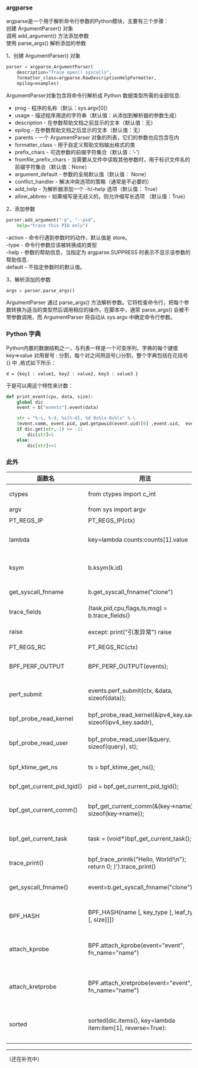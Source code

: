 ### argparse
argparse是一个用于解析命令行参数的Python模块，主要有三个步骤：  
创建 ArgumentParser() 对象  
调用 add_argument() 方法添加参数  
使用 parse_args() 解析添加的参数  

1、创建 ArgumentParser() 对象
```py
parser = argparse.ArgumentParser(
    description="Trace open() syscalls",
    formatter_class=argparse.RawDescriptionHelpFormatter,
    epilog=examples)
```
ArgumentParser对象包含将命令行解析成 Python 数据类型所需的全部信息:
- prog - 程序的名称（默认：sys.argv[0]）
- usage - 描述程序用途的字符串（默认值：从添加到解析器的参数生成）
- description - 在参数帮助文档之前显示的文本（默认值：无）
- epilog - 在参数帮助文档之后显示的文本（默认值：无）
- parents - 一个 ArgumentParser 对象的列表，它们的参数也应包含在内
- formatter_class - 用于自定义帮助文档输出格式的类
- prefix_chars - 可选参数的前缀字符集合（默认值：’-’）
- fromfile_prefix_chars - 当需要从文件中读取其他参数时，用于标识文件名的前缀字符集合（默认值：None）
- argument_default - 参数的全局默认值（默认值： None）
- conflict_handler - 解决冲突选项的策略（通常是不必要的）
- add_help - 为解析器添加一个 -h/–help 选项（默认值： True）
- allow_abbrev - 如果缩写是无歧义的，则允许缩写长选项 （默认值：True）

2、添加参数
```py
parser.add_argument("-p", "--pid",
    help="trace this PID only")
```
-action - 命令行遇到参数时的动作，默认值是 store。  
-type - 命令行参数应该被转换成的类型  
-help - 参数的帮助信息，当指定为 argparse.SUPPRESS 时表示不显示该参数的帮助信息.  
default - 不指定参数时的默认值。

3、解析添加的参数
```py
args = parser.parse_args()
```
ArgumentParser 通过 parse_args() 方法解析参数。它将检查命令行，把每个参数转换为适当的类型然后调用相应的操作。在脚本中，通常 parse_args() 会被不带参数调用，而 ArgumentParser 将自动从 sys.argv 中确定命令行参数。

### Python 字典
Python内置的数据结构之一，与列表一样是一个可变序列，字典的每个键值 key=>value 对用冒号 : 分割，每个对之间用逗号(,)分割，整个字典包括在花括号 {} 中 ,格式如下所示：
```
d = {key1 : value1, key2 : value2, key3 : value3 }
```
于是可以用这个特性来计数：
```py
def print_event(cpu, data, size):
    global dic
    event = b["events"].event(data)

    str = "%-s, %-d, %s[%-d], %d 0x%lx-0x%lx" % \
    (event.comm, event.pid, pwd.getpwuid(event.uid)[0] ,event.uid,  event.pr, event.s_addr, event.e_addr)
    if dic.get(str,-1) == -1:
        dic[str]=1
    else:
        dic[str]+=1
```

### 此外
|函数名|用法|作用|
|---|---|---|
ctypes	|	from ctypes import c_int	|	ctypes-使用c类型的数据
argv	|	from sys import argv	|	argv用来传参
PT_REGS_IP	|	PT_REGS_IP(ctx)	|	获取kernel IP
lambda	|	key=lambda counts:counts[1].value	|	lambda表示输入counts，输出counts[1].value
ksym	|	b.ksym(k.id)	|	将一个内核内存地址转成一个内核函数名字
get_syscall_fnname	|	b.get_syscall_fnname("clone")	|	获取指定系统调用函数名
trace_fields	|	(task,pid,cpu,flags,ts,msg) = b.trace_fields()	|	从trace_pipe返回固定字段集
raise	|	except:  print("引发异常")  raise	|	引发当前上下文中捕获的异常
PT_REGS_RC	|	PT_REGS_RC(ctx)	|	获取返回值
BPF_PERF_OUTPUT	|	BPF_PERF_OUTPUT(events);	|	C语言的打印到这个output然后传给python
perf_submit	|	events.perf_submit(ctx, &data, sizeof(data));	|	把event传到perf的环形缓冲区再送到用户空间
bpf_probe_read_kernel	|	bpf_probe_read_kernel(&ipv4_key.saddr, sizeof(ipv4_key.saddr),	|	读取内核结构体的成员
bpf_probe_read_user	|	bpf_probe_read_user(&query, sizeof(query), st);	|	bpf_probe_read 系列函数读取内存数据
bpf_ktime_get_ns	|	ts = bpf_ktime_get_ns();	|	获取当前时间，精确到纳秒
bpf_get_current_pid_tgid()	|	pid = bpf_get_current_pid_tgid();	|	获取当前进程pid和tgid
bpf_get_current_comm()	|	bpf_get_current_comm(&(key->name), sizeof(key->name));	|	用当前进程名字填充第一个参数地址。
bpf_get_current_task	|	task = (void*)bpf_get_current_task();	|	返回指向当前task_struct对象的指针
trace_print()	|	bpf_trace_printk("Hello, World!\\n"); return 0; }').trace_print()	|	打印出trace_pipe管道的内容
get_syscall_fnname()	|	event=b.get_syscall_fnname("clone")	|	与bpf_trace_printk对应，获取指定系统调用函数名
BPF_HASH	|	BPF_HASH(name [, key_type [, leaf_type [, size]]])	|	创建一个name哈希表，中括号中是可选参数。
attach_kprobe	|	BPF.attach_kprobe(event="event", fn_name="name")	|	使用函数入口的内核动态跟踪，关联Ｃ函数name和内核函数event()。
attach_kretprobe	|	BPF.attach_kretprobe(event="event", fn_name="name")	|	关联Ｃ函数name和内核函数event，在内核函数返回的时候调用函数name.
sorted	|	sorted(dic.items(), key=lambda item:item[1], reverse=True):	|	例子是说：对字典排序，比对的是字典的key值，倒序输出

***
（还在补充中）